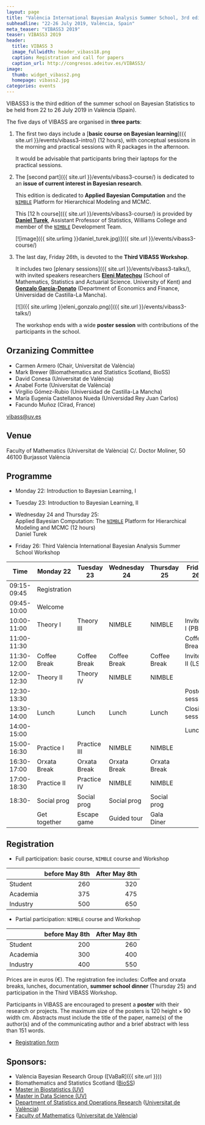 ```yaml
---
layout: page
title: "València International Bayesian Analysis Summer School, 3rd edition"
subheadline: "22-26 July 2019, València, Spain"
meta_teaser: "VIBASS3 2019"
teaser: VIBASS3 2019
header:
  title: VIBASS 3
  image_fullwidth: header_vibass18.png
  caption: Registration and call for papers
  caption_url: http://congresos.adeituv.es/VIBASS3/
image:
  thumb: widget_vibass2.png
  homepage: vibass2.jpg
categories: events
---
```


VIBASS3 is the third edition of the summer school on Bayesian
Statistics to be held from 22 to 26 July 2019 in València
(Spain). 

The five days of VIBASS are organised in __three parts__:

1. The first two days include a [__basic course on Bayesian learning__]({{ site.url }}/events/vibass3-intro/) (12 hours), with conceptual sessions in the morning and practical sessions with R packages in the afternoon.

	It would be advisable that participants bring their laptops for the practical sessions.

2. The [second part]({{ site.url }}/events/vibass3-course/) is dedicated to an __issue of current interest in Bayesian research__. 

	This edition is dedicated to __Applied Bayesian Computation__ and the [`NIMBLE`](https://r-nimble.org/) Platform for Hierarchical Modeling and MCMC.

	This [12 h course]({{ site.url }}/events/vibass3-course/) is provided by [__Daniel Turek__](https://danielturek.weebly.com), Assistant Professor of Statistics, Williams College and member of the [`NIMBLE`](https://r-nimble.org/) Development Team.

    [![image]({{ site.urlimg }}daniel_turek.jpg)]({{ site.url }}/events/vibass3-course/)



3. The last day, Friday 26th, is devoted to the __Third VIBASS Workshop__.

	It includes two [plenary sessions]({{ site.url }}/events/vibass3-talks/), with invited speakers researchers [__Eleni Matechou__](https://www.kent.ac.uk/smsas/personal/em359/) (School of Mathematics, Statistics and Actuarial Science.  University of Kent) and [__Gonzalo García-Donato__](https://previa.uclm.es/profesorado/garcia-donato/) (Department of Economics and Finance, Universidad de Castilla-La Mancha).
      
    [![]({{ site.urlimg }}eleni_gonzalo.png)]({{ site.url }}/events/vibass3-talks/)
	    
    The workshop ends with a wide __poster session__ with contributions of the participants in the school.


## Orzanizing Committee

- Carmen Armero (Chair, Universitat de València)
- Mark Brewer (Biomathematics and Statistics Scotland, BioSS)
- David Conesa (Universitat de València)
- Anabel Forte (Universitat de València)
- Virgilio Gómez-Rubio (Universidad de Castilla-La Mancha)
- María Eugenia Castellanos Nueda (Universidad Rey Juan Carlos)
- Facundo Muñoz (Cirad, France)

[vibass@uv.es](mailto:vibass@uv.es)

## Venue

Faculty of Mathematics (Universitat de València)
C/. Doctor Moliner, 50
46100 Burjassot
València


## Programme

-   Monday 22: Introduction to Bayesian Learning, I

-   Tuesday 23: Introduction to Bayesian Learning, II

-   Wednesday 24 and Thursday 25:\
    Applied Bayesian Computation: The [`NIMBLE`](https://r-nimble.org/) Platform for Hierarchical Modeling and MCMC (12 hours)\
    Daniel Turek

-   Friday 26: Third València International Bayesian Analysis
    Summer School Workshop


  Time         | Monday 22   | Tuesday 23  | Wednesday 24  | Thursday 25  | Friday 26
-------------  | --------------| --------------| ----------------| ---------------| ---------------------
  09:15-09:45  | Registration  |               |                 |                | 
  09:45-10:00  | Welcome       |               |                 |                | 
  10:00-11:00  | Theory I      | Theory III    | NIMBLE          | NIMBLE         | Invited I (PB)
  11:00-11:30  |               |               |                 |                | Coffee Break
  11:30-12:00  | Coffee Break  | Coffee Break  | Coffee Break    | Coffee Break   | Invited II (LS)
  12:00-12:30  | Theory II     | Theory IV     | NIMBLE          | NIMBLE         | 
  12:30-13:30  |               |               |                 |                | Poster session
  13:30-14:00  | Lunch         | Lunch         | Lunch           | Lunch          | Closing session
  14:00-15:00  |               |               |                 |                | Lunch
  15:00-16:30  | Practice I    | Practice III  | NIMBLE          | NIMBLE         | 
  16:30-17:00  | Orxata Break  | Orxata Break  | Orxata Break    | Orxata Break   | 
  17:00-18:30  | Practice II   | Practice IV   | NIMBLE          | NIMBLE         | 
  18:30-       | Social prog   | Social prog   | Social prog     | Social prog    | 
               | Get together  | Escape game   | Guided tour     | Gala Diner     | 


## Registration

- Full participation: basic course, `NIMBLE` course and Workshop

| | before May 8th | After May 8th |
---------|-----------------------:|--------------:
 Student | 260 | 320
 Academia | 375 | 475
 Industry | 500 | 650

- Partial participation: `NIMBLE` course and Workshop

| | before May 8th | After May 8th |
---------|-----------------------:|--------------:
 Student | 200 | 260
 Academia | 300 | 400
 Industry | 400 | 550


Prices are in euros (€).
The registration fee includes: Coffee and orxata breaks, lunches, documentation, __summer school dinner__ (Thursday 25) and participation in the Third VIBASS Workshop.

Participants in VIBASS are encouraged to present a __poster__ with their research or projects. The maximum size of the posters is 120 height × 90 width cm.
Abstracts must include the title of the paper, name(s) of the author(s) and of the communicating author and a brief abstract with less than 151 words.

- [Registration form](http://congresos.adeituv.es/VIBASS3/)



## Sponsors:

- València Bayesian Research Group ([VaBaR]({{ site.url }}))
- Biomathematics and Statistics Scotland ([BioSS](http://www.bioss.ac.uk/))
- [Master in Biostatistics (UV)](https://www.uv.es/uvweb/master-biostatistics/en/master-s-degree-biostatistics-1285882529090.html)
- [Master in Data Science (UV)](https://www.uv.es/uvweb/master-data-science/en/master-s-degree-data-science-1285949661373.html)
- [Department of Statistics and Operations Research](http://www.uv.es/eio) ([Universitat de València](http://www.uv.es/))
- [Faculty of Mathematics](http://www.uv.es/matematiques) ([Universitat de València](http://www.uv.es/))

<img class="t60" src="{{ site.urlimg }}footer_vibass17.png" alt="">
